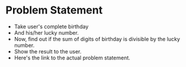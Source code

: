 # Problem Statement
* Take user's complete birthday
* And his/her lucky number.
* Now, find out if the sum of digits of birthday is divisible by the lucky number.
* Show the result to the user.
* Here's the link to the actual problem statement.
